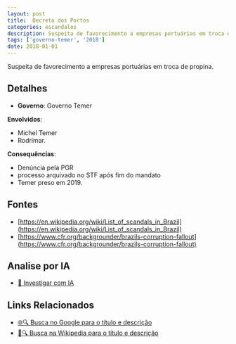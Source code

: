 ```yaml
---
layout: post
title:  Decreto dos Portos
categories: escandalos
description: Suspeita de favorecimento a empresas portuárias em troca de propina.
tags: ['governo-temer', '2018']
date: 2018-01-01
---
```


Suspeita de favorecimento a empresas portuárias em troca de propina.

## Detalhes
- **Governo**: Governo Temer

**Envolvidos**:
- Michel Temer
- Rodrimar.


**Consequências**:
- Denúncia pela PGR
- processo arquivado no STF após fim do mandato
- Temer preso em 2019.


## Fontes
- [https://en.wikipedia.org/wiki/List_of_scandals_in_Brazil](https://en.wikipedia.org/wiki/List_of_scandals_in_Brazil)
- [https://www.cfr.org/backgrounder/brazils-corruption-fallout](https://www.cfr.org/backgrounder/brazils-corruption-fallout)


## Analise por IA
- [🤖 Investigar com IA](https://www.perplexity.ai/search?q=Decreto%20dos%20Portos%20Suspeita%20de%20favorecimento%20a%20empresas%20portu%C3%A1rias%20em%20troca%20de%20propina.%20Governo%20Temer)

## Links Relacionados
- [🌐🔍 Busca no Google para o título e descrição](https://www.google.com/search?q=Decreto%20dos%20Portos%20Suspeita%20de%20favorecimento%20a%20empresas%20portu%C3%A1rias%20em%20troca%20de%20propina.%20Governo%20Temer)
- [📖🔍 Busca na Wikipedia para o título e descrição](https://pt.wikipedia.org/w/index.php?search=Decreto%20dos%20Portos%20Suspeita%20de%20favorecimento%20a%20empresas%20portu%C3%A1rias%20em%20troca%20de%20propina.%20Governo%20Temer)

